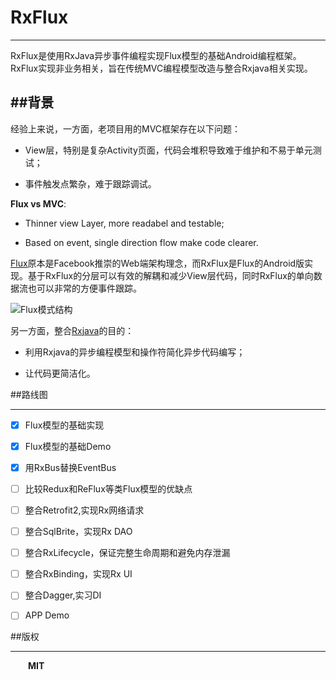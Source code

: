 # RxFlux
---

RxFlux是使用RxJava异步事件编程实现Flux模型的基础Android编程框架。RxFlux实现非业务相关，旨在传统MVC编程模型改造与整合Rxjava相关实现。
 
##背景
-----

经验上来说，一方面，老项目用的MVC框架存在以下问题：

* View层，特别是复杂Activity页面，代码会堆积导致难于维护和不易于单元测试；

* 事件触发点繁杂，难于跟踪调试。

**Flux vs MVC**:

* Thinner view Layer, more readabel and testable;

* Based on event, single direction flow make code clearer.

[Flux](https://facebook.github.io/flux/docs/overview.html)原本是Facebook推崇的Web端架构理念，而RxFlux是Flux的Android版实现。基于RxFlux的分层可以有效的解耦和减少View层代码，同时RxFlux的单向数据流也可以非常的方便事件跟踪。

![Flux模式结构][1]

另一方面，整合[Rxjava](https://github.com/ReactiveX/RxJava)的目的：

* 利用Rxjava的异步编程模型和操作符简化异步代码编写；

* 让代码更简洁化。

##路线图

------

- [x] Flux模型的基础实现

- [x] Flux模型的基础Demo

- [x] 用RxBus替换EventBus

- [ ] 比较Redux和ReFlux等类Flux模型的优缺点

- [ ] 整合Retrofit2,实现Rx网络请求

- [ ] 整合SqlBrite，实现Rx DAO

- [ ] 整合RxLifecycle，保证完整生命周期和避免内存泄漏

- [ ] 整合RxBinding，实现Rx UI

- [ ] 整合Dagger,实习DI

- [ ] APP Demo


##版权

------

&emsp;&emsp;**MIT**


  [1]: https://facebook.github.io/flux/img/flux-simple-f8-diagram-with-client-action-1300w.png
